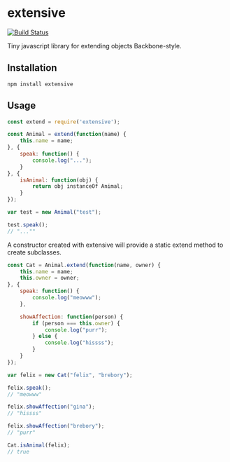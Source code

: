 # extensive
[![Build Status](https://travis-ci.org/brebory/extensive.svg?branch=master)](https://travis-ci.org/brebory/extensive)

Tiny javascript library for extending objects Backbone-style.

## Installation

`npm install extensive`

## Usage

```javascript
const extend = require('extensive');

const Animal = extend(function(name) {
    this.name = name;
}, {
    speak: function() {
        console.log("...");
    }
}, {
    isAnimal: function(obj) {
        return obj instanceOf Animal;
    }
});

var test = new Animal("test");

test.speak();
// "...""

```

A constructor created with extensive will provide a static extend method to create subclasses.

```javascript
const Cat = Animal.extend(function(name, owner) {
    this.name = name;
    this.owner = owner;
}, {
    speak: function() {
        console.log("meowww");
    },

    showAffection: function(person) {
        if (person === this.owner) {
            console.log("purr");
        } else {
            console.log("hissss");
        }
    }
});

var felix = new Cat("felix", "brebory");

felix.speak();
// "meowww"

felix.showAffection("gina");
// "hissss"

felix.showAffection("brebory");
// "purr"

Cat.isAnimal(felix);
// true

```
